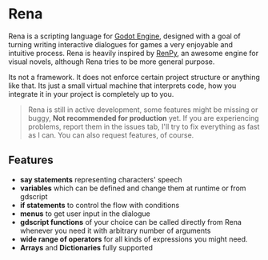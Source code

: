 # Rena

Rena is a scripting language for [Godot Engine](https://godotengine.org), designed with a goal of turning writing interactive dialogues for games a very enjoyable and intuitive process. Rena is heavily inspired by [RenPy](https://www.renpy.org), an awesome engine for visual novels, although Rena tries to be more general purpose. 

Its not a framework. It does not enforce certain project structure or anything like that. Its just a small virtual machine that interprets code, how you integrate it in your project is completely up to you. 

> Rena is still in active development, some features might be missing or buggy, **Not recommended for production** yet. If you are experiencing problems, report them in the issues tab, I'll try to fix everything as fast as I can. You can also request features, of course.

## Features

- **say statements** representing characters' speech
- **variables** which can be defined and change them at runtime or from gdscript
- **if statements** to control the flow with conditions
- **menus** to get user input in the dialogue
- **gdscript functions** of your choice can be called directly from Rena whenever you need it with arbitrary number of arguments
- **wide range of operators** for all kinds of  expressions you might need.
- **Arrays** and **Dictionaries** fully supported